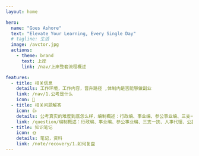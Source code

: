 ```yaml
---
layout: home

hero:
  name: "Goes Ashore"
  text: "Elevate Your Learning, Every Single Day"
  # tagline: 生活
  image: /avctor.jpg
  actions:
    - theme: brand
      text: 上岸
      link: /nav/上岸整套流程概述

features:
  - title: 相关信息
    details: 工作环境，工作内容，晋升路径 ,体制内是否能够做副业
    link: /nav/1.公考是什么
    icon: 🌻
  - title: 相关问题解答
    icon: 👍
    details: 公考真实的难度到底怎么样，编制概述：行政编、事业编、参公事业编、三支一扶、人事代理、公益岗位等
    link: /question/编制概述：行政编、事业编、参公事业编、三支一扶、人事代理、公益岗位等
  - title: 知识笔记
    icon: 🌞
    details: 笔记，资料
    link: /note/recovery/1.如何复盘
---
```


